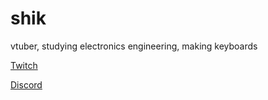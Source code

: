 # shik
vtuber, studying electronics engineering, making keyboards

[Twitch](https://twitch.tv/shiki_kaze)

[Discord](https://discord.com/invite/5uBdTfK)
